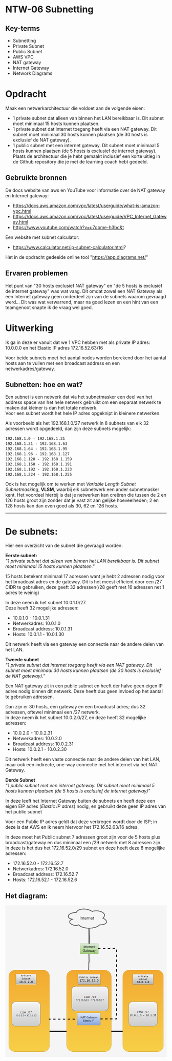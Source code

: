 # NTW-06 Subnetting


## Key-terms

- Subnetting
- Private Subnet
- Public Subnet
- AWS VPC
- NAT gateway
- Internet Gateway
- Network Diagrams

# Opdracht

Maak een netwerkarchitectuur die voldoet aan de volgende eisen:
- 1 private subnet dat alleen van binnen het LAN bereikbaar is. Dit subnet moet minimaal 15 hosts kunnen plaatsen.
- 1 private subnet dat internet toegang heeft via een NAT gateway. Dit subnet moet minimaal 30 hosts kunnen plaatsen (de 30 hosts is exclusief de NAT gateway).
- 1 public subnet met een internet gateway. Dit subnet moet minimaal 5 hosts kunnen plaatsen (de 5 hosts is exclusief de internet gateway).
Plaats de architectuur die je hebt gemaakt inclusief een korte uitleg in de Github repository die je met de learning coach hebt gedeeld.


## Gebruikte bronnen
De docs website van aws en YouTube voor informatie over de NAT gateway en Internet gateway:
- https://docs.aws.amazon.com/vpc/latest/userguide/what-is-amazon-vpc.html
- https://docs.aws.amazon.com/vpc/latest/userguide/VPC_Internet_Gateway.html  
- https://www.youtube.com/watch?v=u7obme-h3bc&t  

Een website met subnet calculator:
- https://www.calculator.net/ip-subnet-calculator.html?

Het in de opdracht gedeelde online tool "https://app.diagrams.net/"

## Ervaren problemen

Het punt van "30 hosts exclusief NAT gateway" en "de 5 hosts is exclusief de internet gateway" was wat vaag. Dit omdat zowel een NAT Gateway als een Internet gateway geen onderdeel zijn van de subnets waarom gevraagd werd... Dit was wat verwarrend, maar na goed lezen en een hint van een teamgenoot snapte ik de vraag wel goed.

# Uitwerking
Ik ga in deze er vanuit dat we 1 VPC hebben met als private IP adres: 10.0.0.0 en het Elastic IP adres 172.16.52.63/16

Voor beide subnets moet het aantal nodes worden berekend door het aantal hosts aan te vullen met een broadcast address en een netwerkadres/gateway. 

## Subnetten: hoe en wat?
Een subnet is een netwerk dat via het subnetmasker een deel van het address space van het hele netwerk gebruikt om een separaat netwerk te maken dat kleiner is dan het totale netwerk.    
Voor een subnet wordt het hele IP adres opgeknipt in kleinere netwerken. 

Als voorbeeld als het 192.168.1.0/27 netwerk in 8 subnets van elk 32 adressen wordt opgedeeld, dan zijn deze subnets mogelijk:
```
192.168.1.0 - 192.168.1.31
192.168.1.31 - 192.168.1.63
192.168.1.64 - 192.168.1.95
192.168.1.96 - 192.168.1.127
192.168.1.128 - 192.168.1.159
192.168.1.160 - 192.168.1.191
192.168.1.192 - 192.168.1.223
192.168.1.224 - 192.168.1.255
```

Ook is het mogelijk om te werken met *Variable Length  Subnet Subnetmasking*, **VLSM**, waarbij elk subnetwerk een ander subnetmasker kent. Het voordeel hierbij is dat je netwerken kan creëren die tussen de 2 en 126 hosts groot zijn zonder dat je vast zit aan gelijke hoeveelheden; 2 en 128 hosts kan dan even goed als 30, 62 en 126 hosts.
___
# De subnets:
Hier een overzicht van de subnet die gevraagd worden:

**Eerste subnet:**  
*"1 private subnet dat alleen van binnen het LAN bereikbaar is. Dit subnet moet minimaal 15 hosts kunnen plaatsen."* 

15 hosts betekent minimaal 17 adressen want je hebt 2 adressen nodig voor het broadcast adres en de gateway. Dit is het meest efficient door een /27 CIDR te gebruiken, deze geeft 32 adressen(/28 geeft met 16 adressen net 1 adres te weinig)  

In deze neem ik het subnet 10.0.1.0/27.   
Deze heeft 32 mogelijke adressen:
- 10.0.1.0 - 10.0.1.31 
- Netwerkadres: 10.0.1.0
- Broadcast address: 10.0.1.31
- Hosts: 10.0.1.1 - 10.0.1.30
 
Dit netwerk heeft via een gateway een connectie naar de andere delen van het LAN.

 **Tweede subnet**  
*"1 private subnet dat internet toegang heeft via een NAT gateway. Dit subnet moet minimaal 30 hosts kunnen plaatsen (de 30 hosts is exclusief de NAT gateway)."* 

Een NAT gateway zit in een public subnet en heeft der halve geen eigen IP adres nodig binnen dit netwerk. Deze heeft dus geen invloed op het aantal te gebruiken adressen.   

Dan zijn er 30 hosts, een gateway en een broadcast adres; dus 32 adressen, oftewel minimaal een /27 netwerk.  
In deze neem ik het subnet 10.0.2.0/27, en deze heeft 32 mogelijke adressen:
 - 10.0.2.0 - 10.0.2.31
- Netwerkadres: 10.0.2.0
- Broadcast address: 10.0.2.31
- Hosts: 10.0.2.1 - 10.0.2.30

Dit netwerk heeft een vaste connectie naar de andere delen van het LAN, maar ook een indirecte, one-way connectie met het internet via het NAT Gateway.


 **Derde Subnet**  
*"1 public subnet met een internet gateway. Dit subnet moet minimaal 5 hosts kunnen plaatsen (de 5 hosts is exclusief de internet gateway)"* 

In deze leeft het Internet Gateway buiten de subnets en heeft deze een eigen EIP adres (*Elastic IP adres*) nodig, en gebruikt deze geen IP adres van het public subnet

Voor een Public IP adres geldt dat deze verkregen wordt door de ISP; in deze is dat AWS en ik neem hiervoor het 172.16.52.63/16 adres.

In deze moet het Public subnet 7 adressen groot zijn voor de 5 hosts plus broadcast/gateway en dus minimaal een /29 netwerk met 8 adressen zijn.  
In deze is het dus het 172.16.52.0/29 subnet en deze heeft deze 8 mogelijke adressen: 
- 172.16.52.0 - 172.16.52.7
- Netwerkadres: 172.16.52.0
- Broadcast address: 172.16.52.7
- Hosts: 172.16.52.1 - 172.16.52.6



## Het diagram:

![Screenshot van het Diagram](/00_includes/Networking_Images/network_diagram.png)

